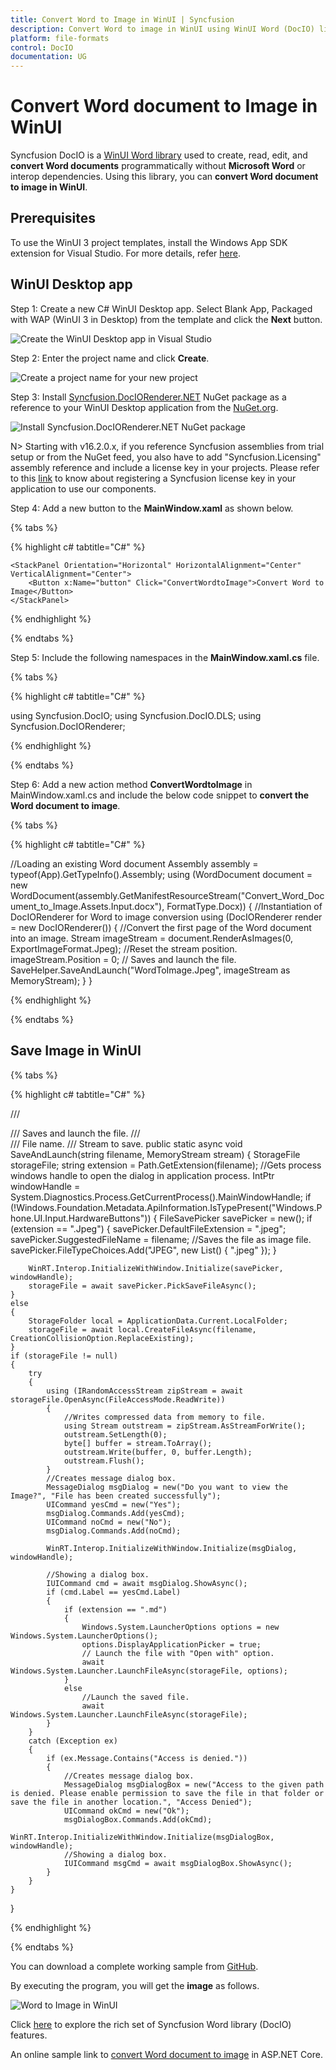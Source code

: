 ```yaml
---
title: Convert Word to Image in WinUI | Syncfusion
description: Convert Word to image in WinUI using WinUI Word (DocIO) library without Microsoft Word or interop dependencies.
platform: file-formats
control: DocIO
documentation: UG
---
```


# Convert Word document to Image in WinUI

Syncfusion DocIO is a [WinUI Word library](https://www.syncfusion.com/document-processing/word-framework/winui/word-library) used to create, read, edit, and **convert Word documents** programmatically without **Microsoft Word** or interop dependencies. Using this library, you can **convert Word document to image in WinUI**.

## Prerequisites
To use the WinUI 3 project templates, install the Windows App SDK extension for Visual Studio. For more details, refer [here](https://learn.microsoft.com/en-us/windows/apps/windows-app-sdk/set-up-your-development-environment?tabs=cs-vs-community%2Ccpp-vs-community%2Cvs-2022-17-1-a%2Cvs-2022-17-1-b).

## WinUI Desktop app

Step 1: Create a new C# WinUI Desktop app. Select Blank App, Packaged with WAP (WinUI 3 in Desktop) from the template and click the **Next** button.

![Create the WinUI Desktop app in Visual Studio](WinUI_Images/Create-Project-WinUI-WordtoPDF.png)

Step 2: Enter the project name and click **Create**.

![Create a project name for your new project](WinUI_Images/Configuration-WordtoImage.png)

Step 3: Install [Syncfusion.DocIORenderer.NET](https://www.nuget.org/packages/Syncfusion.DocIORenderer.NET) NuGet package as a reference to your WinUI Desktop application from the [NuGet.org](https://www.nuget.org/).

![Install Syncfusion.DocIORenderer.NET NuGet package](WinUI_Images/Nuget-Package-WordtoPDF.png)

N> Starting with v16.2.0.x, if you reference Syncfusion assemblies from trial setup or from the NuGet feed, you also have to add "Syncfusion.Licensing" assembly reference and include a license key in your projects. Please refer to this [link](https://help.syncfusion.com/common/essential-studio/licensing/overview) to know about registering a Syncfusion license key in your application to use our components.

Step 4: Add a new button to the **MainWindow.xaml** as shown below.

{% tabs %}

{% highlight c# tabtitle="C#" %}

<Window
    x:Class="Convert_Word_Document_to_Image.MainWindow"
    xmlns="http://schemas.microsoft.com/winfx/2006/xaml/presentation"
    xmlns:x="http://schemas.microsoft.com/winfx/2006/xaml"
    xmlns:local="using:Convert_Word_Document_to_Image"
    xmlns:d="http://schemas.microsoft.com/expression/blend/2008"
    xmlns:mc="http://schemas.openxmlformats.org/markup-compatibility/2006"
    mc:Ignorable="d">

    <StackPanel Orientation="Horizontal" HorizontalAlignment="Center" VerticalAlignment="Center">
        <Button x:Name="button" Click="ConvertWordtoImage">Convert Word to Image</Button>
    </StackPanel>
</Window>

{% endhighlight %}

{% endtabs %}

Step 5: Include the following namespaces in the **MainWindow.xaml.cs** file.

{% tabs %}

{% highlight c# tabtitle="C#" %}

using Syncfusion.DocIO;
using Syncfusion.DocIO.DLS;
using Syncfusion.DocIORenderer;

{% endhighlight %}

{% endtabs %}

Step 6: Add a new action method **ConvertWordtoImage** in MainWindow.xaml.cs and include the below code snippet to **convert the Word document to image**.

{% tabs %}

{% highlight c# tabtitle="C#" %}

//Loading an existing Word document
Assembly assembly = typeof(App).GetTypeInfo().Assembly;
using (WordDocument document = new WordDocument(assembly.GetManifestResourceStream("Convert_Word_Document_to_Image.Assets.Input.docx"), FormatType.Docx))
{
    //Instantiation of DocIORenderer for Word to image conversion
    using (DocIORenderer render = new DocIORenderer())
    {
        //Convert the first page of the Word document into an image.
        Stream imageStream = document.RenderAsImages(0, ExportImageFormat.Jpeg);
        //Reset the stream position.
        imageStream.Position = 0;
        // Saves and launch the file.
        SaveHelper.SaveAndLaunch("WordToImage.Jpeg", imageStream as MemoryStream);
    }
}

{% endhighlight %}

{% endtabs %}

## Save Image in WinUI

{% tabs %}

{% highlight c# tabtitle="C#" %}

/// <summary>
/// Saves and launch the file.
/// </summary>
/// <param name="filename">File name.</param>
/// <param name="stream">Stream to save.</param>
public static async void SaveAndLaunch(string filename, MemoryStream stream)
{
    StorageFile storageFile;
    string extension = Path.GetExtension(filename);
    //Gets process windows handle to open the dialog in application process.
    IntPtr windowHandle = System.Diagnostics.Process.GetCurrentProcess().MainWindowHandle;
    if (!Windows.Foundation.Metadata.ApiInformation.IsTypePresent("Windows.Phone.UI.Input.HardwareButtons"))
    {
        FileSavePicker savePicker = new();
        if (extension == ".Jpeg")
        {
            savePicker.DefaultFileExtension = ".jpeg";
            savePicker.SuggestedFileName = filename;
            //Saves the file as image file.
            savePicker.FileTypeChoices.Add("JPEG", new List<string>() { ".jpeg" });
        }

        WinRT.Interop.InitializeWithWindow.Initialize(savePicker, windowHandle);
        storageFile = await savePicker.PickSaveFileAsync();
    }
    else
    {
        StorageFolder local = ApplicationData.Current.LocalFolder;
        storageFile = await local.CreateFileAsync(filename, CreationCollisionOption.ReplaceExisting);
    }
    if (storageFile != null)
    {
        try
        {
            using (IRandomAccessStream zipStream = await storageFile.OpenAsync(FileAccessMode.ReadWrite))
            {
                //Writes compressed data from memory to file.
                using Stream outstream = zipStream.AsStreamForWrite();
                outstream.SetLength(0);
                byte[] buffer = stream.ToArray();
                outstream.Write(buffer, 0, buffer.Length);
                outstream.Flush();
            }
            //Creates message dialog box. 
            MessageDialog msgDialog = new("Do you want to view the Image?", "File has been created successfully");
            UICommand yesCmd = new("Yes");
            msgDialog.Commands.Add(yesCmd);
            UICommand noCmd = new("No");
            msgDialog.Commands.Add(noCmd);

            WinRT.Interop.InitializeWithWindow.Initialize(msgDialog, windowHandle);

            //Showing a dialog box. 
            IUICommand cmd = await msgDialog.ShowAsync();
            if (cmd.Label == yesCmd.Label)
            {
                if (extension == ".md")
                {
                    Windows.System.LauncherOptions options = new Windows.System.LauncherOptions();
                    options.DisplayApplicationPicker = true;
                    // Launch the file with "Open with" option.
                    await Windows.System.Launcher.LaunchFileAsync(storageFile, options);
                }
                else
                    //Launch the saved file. 
                    await Windows.System.Launcher.LaunchFileAsync(storageFile);
            }
        }
        catch (Exception ex)
        {
            if (ex.Message.Contains("Access is denied."))
            {
                //Creates message dialog box.
                MessageDialog msgDialogBox = new("Access to the given path is denied. Please enable permission to save the file in that folder or save the file in another location.", "Access Denied");
                UICommand okCmd = new("Ok");
                msgDialogBox.Commands.Add(okCmd);
                WinRT.Interop.InitializeWithWindow.Initialize(msgDialogBox, windowHandle);
                //Showing a dialog box. 
                IUICommand msgCmd = await msgDialogBox.ShowAsync();
            }
        }
    }
}

{% endhighlight %}

{% endtabs %}

You can download a complete working sample from [GitHub](https://github.com/SyncfusionExamples/DocIO-Examples/tree/main/Word-to-Image-conversion/Convert-Word-to-image/WinUI).

By executing the program, you will get the **image** as follows.

![Word to Image in WinUI](WordToPDF_images/Output-WordtoImage.png)

Click [here](https://www.syncfusion.com/document-processing/word-framework/winui) to explore the rich set of Syncfusion Word library (DocIO) features. 

An online sample link to [convert Word document to image](https://ej2.syncfusion.com/aspnetcore/Word/WordToImage#/bootstrap5) in ASP.NET Core. 